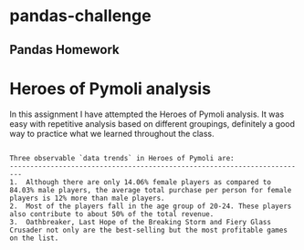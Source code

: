 # pandas-challenge
## Pandas Homework

# Heroes of Pymoli analysis

In this assignment I have attempted the Heroes of Pymoli analysis. It was easy with repetitive analysis based on different groupings, definitely a good way to practice what we learned throughout the class.


```

Three observable `data trends` in Heroes of Pymoli are:
-------------------------------------------------------------------------
1.	Although there are only 14.06% female players as compared to 84.03% male players, the average total purchase per person for female players is 12% more than male players.
2.	Most of the players fall in the age group of 20-24. These players also contribute to about 50% of the total revenue.
3.	Oathbreaker, Last Hope of the Breaking Storm and Fiery Glass Crusader not only are the best-selling but the most profitable games on the list.

```

